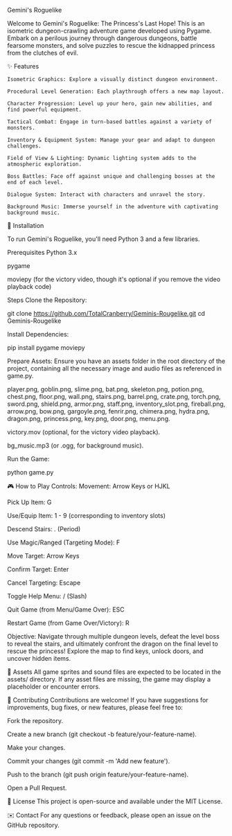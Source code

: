 Gemini's Roguelike

Welcome to Gemini's Roguelike: The Princess's Last Hope! This is an isometric dungeon-crawling adventure game developed using Pygame. Embark on a perilous journey through dangerous dungeons, battle fearsome monsters, and solve puzzles to rescue the kidnapped princess from the clutches of evil.

✨ Features

    Isometric Graphics: Explore a visually distinct dungeon environment.

    Procedural Level Generation: Each playthrough offers a new map layout.

    Character Progression: Level up your hero, gain new abilities, and find powerful equipment.

    Tactical Combat: Engage in turn-based battles against a variety of monsters.

    Inventory & Equipment System: Manage your gear and adapt to dungeon challenges.

    Field of View & Lighting: Dynamic lighting system adds to the atmospheric exploration.

    Boss Battles: Face off against unique and challenging bosses at the end of each level.

    Dialogue System: Interact with characters and unravel the story.

    Background Music: Immerse yourself in the adventure with captivating background music.

🚀 Installation

To run Gemini's Roguelike, you'll need Python 3 and a few libraries.

Prerequisites
  Python 3.x
  
  pygame
  
  moviepy (for the victory video, though it's optional if you remove the video playback code)

Steps
  Clone the Repository:
  
  git clone https://github.com/TotalCranberry/Geminis-Rougelike.git
  cd Geminis-Rougelike
  
  Install Dependencies:
  
  pip install pygame moviepy
  
  Prepare Assets:
  Ensure you have an assets folder in the root directory of the project, containing all the necessary image and audio files as referenced in game.py.
  
  player.png, goblin.png, slime.png, bat.png, skeleton.png, potion.png, chest.png, floor.png, wall.png, stairs.png, barrel.png, crate.png, torch.png,   sword.png, shield.png, armor.png, staff.png, inventory_slot.png, fireball.png, arrow.png, bow.png, gargoyle.png, fenrir.png, chimera.png, hydra.png, dragon.png, princess.png, key.png, door.png, menu.png.
  
  victory.mov (optional, for the victory video playback).
  
  bg_music.mp3 (or .ogg, for background music).
  
  Run the Game:
  
  python game.py

🎮 How to Play
  Controls:
  Movement: Arrow Keys or HJKL
  
  Pick Up Item: G
  
  Use/Equip Item: 1 - 9 (corresponding to inventory slots)
  
  Descend Stairs: .  (Period)
  
  Use Magic/Ranged (Targeting Mode): F
  
  Move Target: Arrow Keys
  
  Confirm Target: Enter
  
  Cancel Targeting: Escape
  
  Toggle Help Menu: / (Slash)
  
  Quit Game (from Menu/Game Over): ESC
  
  Restart Game (from Game Over/Victory): R

Objective:
Navigate through multiple dungeon levels, defeat the level boss to reveal the stairs, and ultimately confront the dragon on the final level to rescue the princess! Explore the map to find keys, unlock doors, and uncover hidden items.

🎨 Assets
All game sprites and sound files are expected to be located in the assets/ directory. If any asset files are missing, the game may display a placeholder or encounter errors.

🤝 Contributing
Contributions are welcome! If you have suggestions for improvements, bug fixes, or new features, please feel free to:

Fork the repository.

Create a new branch (git checkout -b feature/your-feature-name).

Make your changes.

Commit your changes (git commit -m 'Add new feature').

Push to the branch (git push origin feature/your-feature-name).

Open a Pull Request.

📜 License
This project is open-source and available under the MIT License.

✉️ Contact
For any questions or feedback, please open an issue on the GitHub repository.

